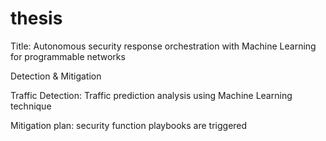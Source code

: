 # thesis

Title: Autonomous security response orchestration with Machine Learning for programmable networks

Detection & Mitigation

Traffic Detection: 
Traffic prediction analysis using Machine Learning technique

Mitigation plan:
security function playbooks are triggered
